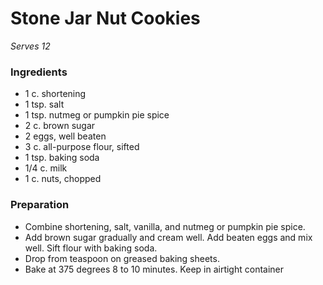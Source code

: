 # Stone Jar Nut Cookies

*Serves 12*

### Ingredients

- 1 c. shortening
- 1 tsp. salt
- 1 tsp. nutmeg or pumpkin pie spice
- 2 c. brown sugar
- 2 eggs, well beaten
- 3 c. all-purpose flour, sifted
- 1 tsp. baking soda
- 1/4 c. milk
- 1 c. nuts, chopped

### Preparation

- Combine shortening, salt, vanilla, and nutmeg or pumpkin pie spice.
- Add brown sugar gradually and cream well. Add beaten eggs and mix well. Sift flour with baking soda.
- Drop from teaspoon on greased baking sheets.
- Bake at 375 degrees 8 to 10 minutes. Keep in airtight container
